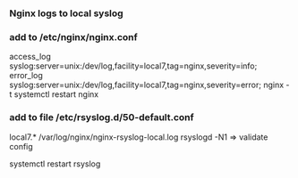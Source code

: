### Nginx logs to local syslog
### add to /etc/nginx/nginx.conf
access_log syslog:server=unix:/dev/log,facility=local7,tag=nginx,severity=info;
error_log syslog:server=unix:/dev/log,facility=local7,tag=nginx,severity=error;
nginx -t 
systemctl restart nginx

### add to file /etc/rsyslog.d/50-default.conf
local7.*  /var/log/nginx/nginx-rsyslog-local.log
rsyslogd -N1 => validate config

systemctl restart rsyslog
